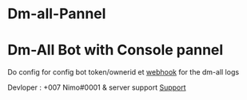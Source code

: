 # Dm-all-Pannel

<h1>Dm-All Bot with Console pannel</h1>

<p>Do config for config bot token/ownerid et <a href = "https://www.youtube.com/watch?v=fKksxz2Gdnc" target = "_blank">webhook<a/> for the dm-all logs</p>

<p>Devloper  : +007 Nimo#0001 & server support <a href = "https://discord.gg/cheznimo" target ="_blank">Support</a></p>
